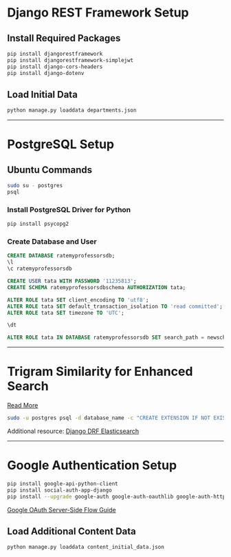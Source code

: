 # Django REST Framework Setup

## Install Required Packages
```sh
pip install djangorestframework
pip install djangorestframework-simplejwt
pip install django-cors-headers
pip install django-dotenv
```

## Load Initial Data
```sh
python manage.py loaddata departments.json
```

---

# PostgreSQL Setup

## Ubuntu Commands
```sh
sudo su - postgres
psql
```

### Install PostgreSQL Driver for Python
```sh
pip install psycopg2
```

### Create Database and User
```sql
CREATE DATABASE ratemyprofessorsdb;
\l
\c ratemyprofessorsdb

CREATE USER tata WITH PASSWORD '11235813';
CREATE SCHEMA ratemyprofessorsdbschema AUTHORIZATION tata;

ALTER ROLE tata SET client_encoding TO 'utf8';
ALTER ROLE tata SET default_transaction_isolation TO 'read committed';
ALTER ROLE tata SET timezone TO 'UTC';

\dt

ALTER ROLE tata IN DATABASE ratemyprofessorsdb SET search_path = newschema;
```

---

# Trigram Similarity for Enhanced Search

[Read More](https://dev.to/azayshrestha/enhance-your-searches-with-postgresql-trigram-similarity-in-django-4pad)

```sh
sudo -u postgres psql -d database_name -c "CREATE EXTENSION IF NOT EXISTS pg_trgm;"
```

Additional resource: [Django DRF Elasticsearch](https://testdriven.io/blog/django-drf-elasticsearch/)

---

# Google Authentication Setup
```sh
pip install google-api-python-client
pip install social-auth-app-django
pip install --upgrade google-auth google-auth-oauthlib google-auth-httplib2
```

[Google OAuth Server-Side Flow Guide](https://developers.google.com/identity/sign-in/web/server-side-flow)

## Load Additional Content Data
```sh
python manage.py loaddata content_initial_data.json
